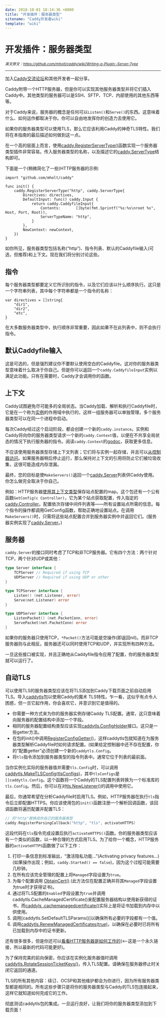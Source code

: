 ```yaml
---
date: 2018-10-01 18:14:36 +0800
title: "开发插件：服务器类型"
sitename: "Caddy开发者wiki"
template: "wiki"
---
```


# 开发插件：服务器类型

_<small>英文原文：<https://github.com/mholt/caddy/wiki/Writing-a-Plugin:-Server-Type></small>_

----------------------------

加入[Caddy交流论坛](https://caddy.community/)和其他开发者一起分享。

Caddy附带一个HTTP服务器，但是你可以实现其他服务器类型并将它们插入Caddy中。其他类型的服务器可以是SSH、SFTP、TCP、内部使用的其他东西等等。

对于Caddy来说，服务器的概念是任何可以`Listen()`和`Serve()`的东西。这意味着什么、如何运作都取决于你。你可以自由地发挥你的创造力去使用它。

如果你的服务器类型可以使用TLS，那么它应该利用Caddy的神奇TLS特性。我们将在本指南的最后描述如何做到这一点。

在一个高的层面上而言，使用[caddy.RegisterServerType()](https://godoc.org/github.com/mholt/caddy#RegisterServerType)函数实现一个服务器类型插件非常容易。传入服务器类型的名称，以及描述它的[caddy.ServerType](https://godoc.org/github.com/mholt/caddy#ServerType)结构即可。

下面是一个(稍微简化了一些)HTTP服务器的示例:

```caddy
import "github.com/mholt/caddy"

func init() {
    caddy.RegisterServerType("http", caddy.ServerType{
        Directives: directives,
        DefaultInput: func() caddy.Input {
            return caddy.CaddyfileInput{
                Contents:       []byte(fmt.Sprintf("%s:%s\nroot %s", Host, Port, Root)),
                ServerTypeName: "http",
            }
        },
        NewContext: newContext,
    })
}
```

如你所见，服务器类型包括名称(“http”)、指令列表、默认的Caddyfile输入(可选，但推荐)和上下文。现在我们将分别讨论这些。

## 指令

每个服务器类型都要定义它所识别的指令，以及它们应该以什么顺序执行。这只是一个字符串列表，其中每个字符串都是一个指令的名称：

```caddy
var directives = []string{
    "dir1",
    "dir2",
    "etc",
}
```

在大多数服务器类型中，执行顺序非常重要，因此如果不在此列表中，则不会执行指令。

## 默认Caddyfile输入

这是可选的，但是强烈建议你不要默认使用空白的Caddyfile。这对你的服务器类型意味着什么取决于你自己。但是你可以返回一个`caddy.CaddyfileInput`实例以满足此功能。只有在需要时，Caddy才会调用你的函数。

## 上下文

Caddy试图避免尽可能多的全局状态。当Caddy加载、解析和执行Caddyfile时，它是在一个称为[实例](https://godoc.org/github.com/mholt/caddy#Instance)的作用域中执行的，这样一组服务器可以单独管理，多个服务器类型可以在同一个进程中启动。

每次Caddy经过这个启动阶段，都会创建一个新的`caddy.instance`。实例和Caddy将向你的服务器类型请求一个新的`caddy.Context`值，以便在不共享全局状态的情况下执行服务器的指令。阅读`caddy.Context`的[godoc](https://godoc.org/github.com/mholt/caddy#Context)，获取更多信息。

不应该使用服务器类型存储上下文列表；它们将与实例一起存储，并且可以[从控制器访问](https://godoc.org/github.com/mholt/caddy#Controller.Context)。如果服务器稍后停止运行，那么保持对上下文的引用将防止它们被垃圾收集，这很可能造成内存泄漏。

最终，您的目标是使`MakeServers()`返回一个[caddy.Server](https://godoc.org/github.com/mholt/caddy#Server)列表供Caddy使用。你怎么做完全取决于你自己。

例如：HTTP服务器[使用其上下文类型](https://github.com/mholt/caddy/blob/aede4ccbce94bcb67161674e30dd1bfa7296448c/caddyhttp/httpserver/plugin.go#L54-L63)保存站点配置的map。这个包还有一个公有函数`GetConfig(c Controller)`，它为某个站点获取配置，传入指定的[caddy.Controller](https://godoc.org/github.com/mholt/caddy#Controller)。配置依次存储中间件列表等——所有设置站点所需的信息。每个指令的操作都调用GetConfig函数，帮助正确地设置站点。在调用`MakeServers()`时，只需将这些站点配置合并到服务器实例中并返回它们。(服务器实例实现了[caddy.Server](https://godoc.org/github.com/mholt/caddy#Server)。)

## 服务器

`caddy.Server`的接口同时考虑了TCP和非TCP服务器。它有四个方法：两个针对TCP，两个针对UDP或其他：

```go
type Server interface {
    TCPServer // Required if using TCP
    UDPServer // Required if using UDP or other
}

type TCPServer interface {
    Listen() (net.Listener, error)
    Serve(net.Listener) error
}

type UDPServer interface {
    ListenPacket() (net.PacketConn, error)
    ServePacket(net.PacketConn) error
}
```
如果你的服务器只使用TCP，`*Packet()`方法可能是空操作(即返回nil)。而非TCP服务器则与此相反。服务器还可以同时使用TCP和UDP，并实现所有四种方法。

一旦这些接口被实现，并且正确地从Caddyfile指令应用了配置，你的服务器类型就可以运行了。


## 自动TLS

可以使用TLS的服务器类型应该在将TLS添加到Caddy下载页面之前自动启用TLS。导入[caddytls](https://godoc.org/github.com/mholt/caddy/caddytls)包以使用Caddy的魔术 TLS特性。乍一看，这似乎有点令人困惑，但一旦它起作用，你会喜欢它，并意识到它是值得的。

* 你需要一种方式来为你的服务器实例存储Caddy TLS配置。通常，这只意味着向服务器的配置结构中添加一个字段。
* 相同的服务器配置结构类型应该实现[caddytls.ConfigHolder](https://godoc.org/github.com/mholt/caddy/caddytls#ConfigHolder)接口。这只是一些getter方法。
* 在包的init()中调用[RegisterConfigGetter()](https://godoc.org/github.com/mholt/caddy/caddytls#RegisterConfigGetter)，这样caddytls包就知道在为服务器类型解析Caddyfile时如何请求配置。(如果给定控制器中还不存在配置，你的“配置getter”必须创建一个新的`caddytls.Config`。
* 将`tls`指令添加到服务器类型的指令列表中。通常它位于列表的最前面。

当你实例化实际的服务器值并需要`tls.Config`时，可以调用[caddytls.MakeTLSConfig(tlsConfigs)](https://godoc.org/github.com/mholt/caddy/caddytls#MakeTLSConfig)，其中`tlsConfigs`是`[]caddytls.Config`。这个函数将一个Caddy的TLS配置列表转换为一个标准库的`tls.Config`。然后，你可以在对[tls.NewListener()](https://golang.org/pkg/crypto/tls/#NewListener)的调用中使用它。

最后，你通常希望在分析Caddyfile时启用TLS。例如，HTTP服务器在执行`tls`指令后立即配置HTTPS。你应该使用包的`init()`函数注册一个解析回调函数，该回调函数将遍历配置并配置TLS：

```go
// 将"http"替换成你自己的服务器类型
caddy.RegisterParsingCallback("http", "tls", activateHTTPS)
```

这段代码在`tls`指令完成设置后执行`activateHTTPS()`函数。你的服务器类型应该有一个类似的函数，以一种合理的方式启用TLS。为了给你一个概念，HTTP服务器的`activateHTTPS`函数做了以下工作：

1. 打印一条信息到标准输出，“激活隐私功能…”(Activating privacy features...)(如果操作出现；例如，`caddy.Started() == false`)，因为这个过程可能需要几秒钟。
2. 在所有应该完全管理的配置上将`Managed`字段设置为`true`。
3. 为每个配置调用 [ObtainCert()](https://godoc.org/github.com/mholt/caddy/caddytls#Config.ObtainCert) (此方法仅在配置正确并将其`Managed`字段设置为true时才获得证书)。
4. 通过将TLS配置的`Enabled`字段设置为`true`并调用caddytls.CacheManagedCertificate()来配置服务器结构以使用新获得的证书，而[caddyls .cachemanagedcertificate()](https://godoc.org/github.com/mholt/caddy/caddytls#CacheManagedCertificate)实际上是将证书加载到内存中以供使用。
5. 调用[caddytls.SetDefaultTLSParams()]以确保所有必要的字段都有一个值。
6. 调用[caddytls.RenewManagedCertificates(true)](https://godoc.org/github.com/mholt/caddy/caddytls#RenewManagedCertificates)，以确保在必要时已将所有已加载到内存中的证书更新。

还有很多很多，但是你还可以[看看HTTP服务器是如何工作的](https://github.com/mholt/caddy/blob/c75ee0000e1677737e0f05efe8de4c101814b848/caddyhttp/httpserver/https.go#L12)(<--这是一个永久链接，所以最新的代码可能更好)。

为了保持完美的前向保密，你应该在实例化服务器值时调用[caddytls.RotateSessionTicketKeys()](https://godoc.org/github.com/mholt/caddy/caddytls#RotateSessionTicketKeys)，传入TLS配置。请确保在服务器停止时关闭它返回的通道。

TLS的所有其他内容：续订、OCSP和其他维护都会为你进行，因为所有服务器类型都是相同的。所有这些步骤只是将你的服务器类型与Caddy的TLS包连接起来，这样它就知道如何完成它的工作。

彻底测试caddytls包的集成。一旦运行良好，让我们将你的服务器类型添加到下载页面！